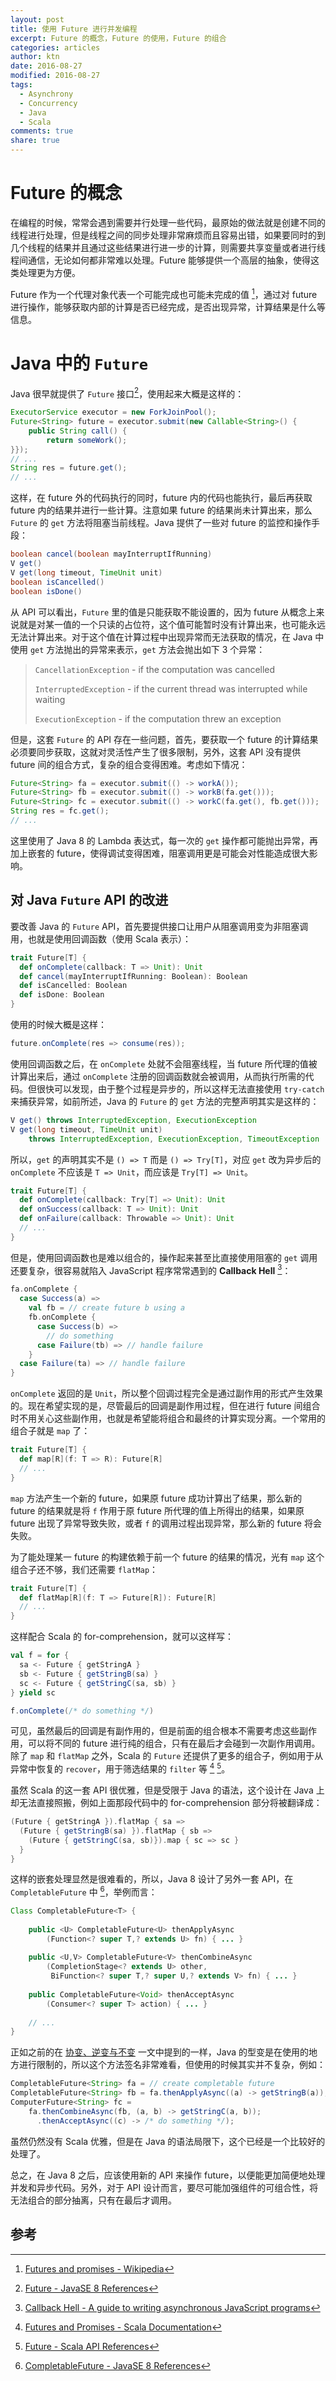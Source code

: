 ```yaml
---
layout: post
title: 使用 Future 进行并发编程
excerpt: Future 的概念，Future 的使用，Future 的组合
categories: articles
author: ktn
date: 2016-08-27
modified: 2016-08-27
tags:
  - Asynchrony
  - Concurrency
  - Java
  - Scala
comments: true
share: true
---
```


# Future 的概念

在编程的时候，常常会遇到需要并行处理一些代码，最原始的做法就是创建不同的线程进行处理，但是线程之间的同步处理非常麻烦而且容易出错，如果要同时的到几个线程的结果并且通过这些结果进行进一步的计算，则需要共享变量或者进行线程间通信，无论如何都非常难以处理。Future 能够提供一个高层的抽象，使得这类处理更为方便。

Future 作为一个代理对象代表一个可能完成也可能未完成的值 [^wiki-future]，通过对 future 进行操作，能够获取内部的计算是否已经完成，是否出现异常，计算结果是什么等信息。

[^wiki-future]: [Futures and promises - Wikipedia](https://en.wikipedia.org/wiki/Futures_and_promises)

# Java 中的 `Future`

Java 很早就提供了 `Future` 接口[^java-future]，使用起来大概是这样的：

[^java-future]: [Future - JavaSE 8 References](https://docs.oracle.com/javase/8/docs/api/java/util/concurrent/Future.html)

```java
ExecutorService executor = new ForkJoinPool();
Future<String> future = executor.submit(new Callable<String>() {
    public String call() {
        return someWork();
}});
// ...
String res = future.get();
// ...
```

这样，在 future 外的代码执行的同时，future 内的代码也能执行，最后再获取 future 内的结果并进行一些计算。注意如果 future 的结果尚未计算出来，那么 `Future` 的 `get` 方法将阻塞当前线程。Java 提供了一些对 future 的监控和操作手段：

```java
boolean cancel(boolean mayInterruptIfRunning)
V get()
V get(long timeout, TimeUnit unit)
boolean isCancelled()
boolean isDone()
```

从 API 可以看出，`Future` 里的值是只能获取不能设置的，因为 future 从概念上来说就是对某一值的一个只读的占位符，这个值可能暂时没有计算出来，也可能永远无法计算出来。对于这个值在计算过程中出现异常而无法获取的情况，在 Java 中使用 `get` 方法抛出的异常来表示，`get` 方法会抛出如下 3 个异常：

> `CancellationException` - if the computation was cancelled
>
> `InterruptedException` - if the current thread was interrupted while waiting
>
> `ExecutionException` - if the computation threw an exception

但是，这套 `Future` 的 API 存在一些问题，首先，要获取一个 future 的计算结果必须要同步获取，这就对灵活性产生了很多限制，另外，这套 API 没有提供 future 间的组合方式，复杂的组合变得困难。考虑如下情况：

```java
Future<String> fa = executor.submit(() -> workA());
Future<String> fb = executor.submit(() -> workB(fa.get()));
Future<String> fc = executor.submit(() -> workC(fa.get(), fb.get()));
String res = fc.get();
// ...
```

这里使用了 Java 8 的 Lambda 表达式，每一次的 `get` 操作都可能抛出异常，再加上嵌套的 future，使得调试变得困难，阻塞调用更是可能会对性能造成很大影响。

## 对 Java `Future` API 的改进

要改善 Java 的 `Future` API，首先要提供接口让用户从阻塞调用变为非阻塞调用，也就是使用回调函数（使用 Scala 表示）：

```scala 
trait Future[T] {
  def onComplete(callback: T => Unit): Unit
  def cancel(mayInterruptIfRunning: Boolean): Boolean
  def isCancelled: Boolean
  def isDone: Boolean
}
```

使用的时候大概是这样：

```scala
future.onComplete(res => consume(res));
```

使用回调函数之后，在 `onComplete` 处就不会阻塞线程，当 future 所代理的值被计算出来后，通过 `onComplete` 注册的回调函数就会被调用，从而执行所需的代码。但很快可以发现，由于整个过程是异步的，所以这样无法直接使用 `try-catch` 来捕获异常，如前所述，Java 的 `Future` 的 `get` 方法的完整声明其实是这样的：

```java 
V get() throws InterruptedException, ExecutionException
V get(long timeout, TimeUnit unit)
    throws InterruptedException, ExecutionException, TimeoutException
```

所以，`get` 的声明其实不是 `() => T` 而是 `() => Try[T]`，对应 `get` 改为异步后的 `onComplete` 不应该是 `T => Unit`，而应该是 `Try[T] => Unit`。

```scala 
trait Future[T] {
  def onComplete(callback: Try[T] => Unit): Unit
  def onSuccess(callback: T => Unit): Unit
  def onFailure(callback: Throwable => Unit): Unit
  // ...
}
```

但是，使用回调函数也是难以组合的，操作起来甚至比直接使用阻塞的 `get` 调用还要复杂，很容易就陷入 JavaScript 程序常常遇到的 **Callback Hell** [^callback-hell]：

[^callback-hell]: [Callback Hell - A guide to writing asynchronous JavaScript programs](http://callbackhell.com/)

```scala 
fa.onComplete {
  case Success(a) =>
    val fb = // create future b using a
    fb.onComplete {
      case Success(b) =>
        // do something
      case Failure(tb) => // handle failure
    }
  case Failure(ta) => // handle failure
}
```

`onComplete` 返回的是 `Unit`，所以整个回调过程完全是通过副作用的形式产生效果的。现在希望实现的是，尽管最后的回调是副作用过程，但在进行 future 间组合时不用关心这些副作用，也就是希望能将组合和最终的计算实现分离。一个常用的组合子就是 `map` 了：

```scala 
trait Future[T] {
  def map[R](f: T => R): Future[R]
  // ...
}
```

`map` 方法产生一个新的 future，如果原 future 成功计算出了结果，那么新的 future 的结果就是将 `f` 作用于原 future 所代理的值上所得出的结果，如果原 future 出现了异常导致失败，或者 `f` 的调用过程出现异常，那么新的 future 将会失败。

为了能处理某一 future 的构建依赖于前一个 future 的结果的情况，光有 `map` 这个组合子还不够，我们还需要 `flatMap`：

```scala 
trait Future[T] {
  def flatMap[R](f: T => Future[R]): Future[R]
  // ...
}
```

这样配合 Scala 的 for-comprehension，就可以这样写：

```scala 
val f = for {
  sa <- Future { getStringA }
  sb <- Future { getStringB(sa) }
  sc <- Future { getStringC(sa, sb) }
} yield sc

f.onComplete(/* do something */)
```

可见，虽然最后的回调是有副作用的，但是前面的组合根本不需要考虑这些副作用，可以将不同的 future 进行纯的组合，只有在最后才会碰到一次副作用调用。除了 `map` 和 `flatMap` 之外，Scala 的 `Future` 还提供了更多的组合子，例如用于从异常中恢复的 `recover`，用于筛选结果的 `filter` 等 [^scala-doc-future] [^scala-api-future]。

[^scala-doc-future]: [Futures and Promises - Scala Documentation](http://docs.scala-lang.org/overviews/core/futures.html)
[^scala-api-future]: [Future - Scala API References](http://www.scala-lang.org/files/archive/nightly/docs/library/scala/concurrent/Future.html)

虽然 Scala 的这一套 API 很优雅，但是受限于 Java 的语法，这个设计在 Java 上却无法直接照搬，例如上面那段代码中的 for-comprehension 部分将被翻译成：

```scala 
(Future { getStringA }).flatMap { sa =>
  (Future { getStringB(sa) }).flatMap { sb =>
    (Future { getStringC(sa, sb)}).map { sc => sc }
  }
}
```

这样的嵌套处理显然是很难看的，所以，Java 8 设计了另外一套 API，在 `CompletableFuture` 中 [^java-completable-future]，举例而言：

[^java-completable-future]: [CompletableFuture - JavaSE 8 References](https://docs.oracle.com/javase/8/docs/api/java/util/concurrent/CompletableFuture.html)

```java
Class CompletableFuture<T> {
  
    public <U> CompletableFuture<U> thenApplyAsync
        (Function<? super T,? extends U> fn) { ... }
        
    public <U,V> CompletableFuture<V> thenCombineAsync
        (CompletionStage<? extends U> other, 
         BiFunction<? super T,? super U,? extends V> fn) { ... }
         
    public CompletableFuture<Void> thenAcceptAsync
        (Consumer<? super T> action) { ... }
    
    // ...
}
```

正如之前的在 [协变、逆变与不变](../covariant-and-contravariant) 一文中提到的一样，Java 的型变是在使用的地方进行限制的，所以这个方法签名非常难看，但使用的时候其实并不复杂，例如：

```java 
CompletableFuture<String> fa = // create completable future
CompletableFuture<String> fb = fa.thenApplyAsync((a) -> getStringB(a));
ComputerFuture<String> fc = 
    fa.thenCombineAsync(fb, (a, b) -> getStringC(a, b));
      .thenAcceptAsync((c) -> /* do something */);
```

虽然仍然没有 Scala 优雅，但是在 Java 的语法局限下，这个已经是一个比较好的处理了。

总之，在 Java 8 之后，应该使用新的 API 来操作 future，以便能更加简便地处理并发和异步代码。另外，对于 API 设计而言，要尽可能加强组件的可组合性，将无法组合的部分抽离，只有在最后才调用。

## 参考
